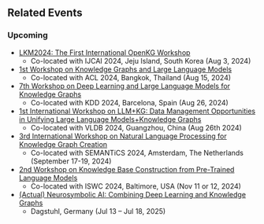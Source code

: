 ## Related Events

### Upcoming
* [LKM2024: The First International OpenKG Workshop](https://lkm2024.openkg.org/)
  * Co-located with IJCAI 2024, Jeju Island, South Korea (Aug 3, 2024)
* [1st Workshop on Knowledge Graphs and Large Language Models](https://kallmworkshop.github.io/kallm2024/)
  * Co-located with ACL 2024, Bangkok, Thailand (Aug 15, 2024)
* [7th Workshop on Deep Learning and Large Language Models for Knowledge Graphs](https://genetasefa.github.io/dl4kg2024)
  * Co-located with KDD 2024, Barcelona, Spain (Aug 26, 2024)
* [1st International Workshop on LLM+KG: Data Management Opportunities in Unifying Large Language Models+Knowledge Graphs](https://seucoin.github.io/workshop/llmkg/)
  * Co-located with VLDB 2024, Guangzhou, China (Aug 26th 2024)
* [3rd International Workshop on Natural Language Processing for Knowledge Graph Creation](https://sites.google.com/view/3rdnlp4kgc)
  * Co-located with SEMANTiCS 2024, Amsterdam, The Netherlands (September 17-19, 2024)
* [2nd Workshop on Knowledge Base Construction from Pre-Trained Language Models  ](https://lm-kbc.github.io/workshop2024/)
  * Co-located with ISWC 2024, Baltimore, USA (Nov 11 or 12, 2024)
* [(Actual) Neurosymbolic AI: Combining Deep Learning and Knowledge Graphs](https://www.dagstuhl.de/en/seminars/seminar-calendar/seminar-details/25291)
  * Dagstuhl, Germany (Jul 13 – Jul 18, 2025)
